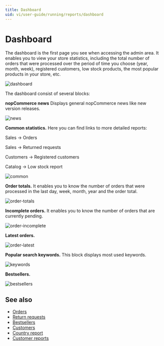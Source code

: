 ```yaml
---
title: Dashboard
uid: vi/user-guide/running/reports/dashboard
---
```


# Dashboard

The dashboard is the first page you see when accessing the admin area. It enables you to view your store statistics, including the total number of orders that were processed over the period of time you choose (year, month, week), registered customers, low stock products, the most popular products in your store, etc.

![dashboard](_static/dashboard/dashboard.png)

The dashboard consist of several blocks:

**nopCommerce news** Displays general nopCommerce news like new version releases.

![news](_static/dashboard/news.png)

**Common statistics.** Here you can find links to more detailed reports:

Sales → Orders

Sales → Returned requests

Customers → Registered customers

Catalog → Low stock report

![common](_static/dashboard/common.png)

**Order totals.** It enables you to know the number of orders that were processed in the last day, week, month, year and the order total.

![order-totals](_static/dashboard/order-totals.png)

**Incomplete orders.** It enables you to know the number of orders that are currently pending.

![order-incomplete](_static/dashboard/order-incomplete.png)

**Latest orders.**

![order-latest](_static/dashboard/order-latest.png)

**Popular search keywords.** This block displays most used keywords.

![keywords](_static/dashboard/keywords.png)

**Bestsellers.**

![bestsellers](_static/dashboard/bestsellers.png)

## See also

* [Orders](xref:vi/user-guide/running/order-management/orders/index)
* [Return requests](xref:vi/user-guide/running/order-management/return-requests/index)
* [Bestsellers](xref:vi/user-guide/running/reports/bestsellers-never-purchased)
* [Customers](xref:vi/user-guide/running/customer-management/index)
* [Country report](xref:vi/user-guide/running/reports/country-report)
* [Customer reports](xref:vi/user-guide/running/reports/customer-reports)
